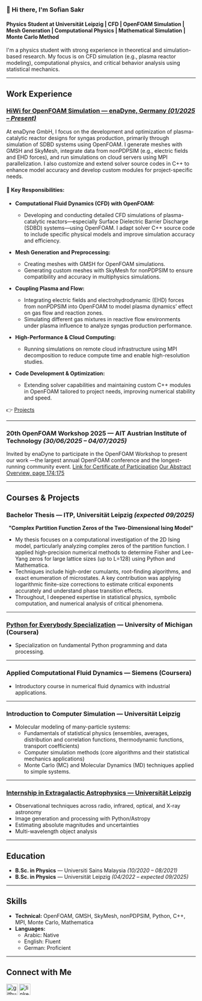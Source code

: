 ### 👋 Hi there, I'm Sofian Sakr  
#### Physics Student at Universität Leipzig | CFD | OpenFOAM Simulation | Mesh Generation | Computational Physics | Mathematical Simulation | Monte Carlo Method

I'm a physics student with strong experience in theoretical and simulation-based research. My focus is on CFD simulation (e.g., plasma reactor modeling), computational physics, and critical behavior analysis using statistical mechanics.

---

## Work Experience

### [HiWi for OpenFOAM Simulation — enaDyne, Germany *(01/2025 – Present)*](https://github.com/sofiansakr/enaDyne/tree/main?tab=readme-ov-file)  
At enaDyne GmbH, I focus on the development and optimization of plasma-catalytic reactor designs for syngas production, primarily through simulation of SDBD systems using OpenFOAM. I generate meshes with GMSH and SkyMesh, integrate data from nonPDPSIM (e.g., electric fields and EHD forces), and run simulations on cloud servers using MPI parallelization. I also customize and extend solver source codes in C++ to enhance model accuracy and develop custom modules for project-specific needs.

#### 🔧 Key Responsibilities:

- **Computational Fluid Dynamics (CFD) with OpenFOAM:**  
  - Developing and conducting detailed CFD simulations of plasma-catalytic reactors—especially Surface Dielectric Barrier Discharge (SDBD) systems—using OpenFOAM. I adapt solver C++ source code to include specific physical models and improve simulation accuracy and efficiency.

- **Mesh Generation and Preprocessing:**  
  - Creating meshes with GMSH for OpenFOAM simulations.  
  - Generating custom meshes with SkyMesh for nonPDPSIM to ensure compatibility and accuracy in multiphysics simulations.

- **Coupling Plasma and Flow:**  
  - Integrating electric fields and electrohydrodynamic (EHD) forces from nonPDPSIM into OpenFOAM to model plasma dynamics’ effect on gas flow and reaction zones.  
  - Simulating different gas mixtures in reactive flow environments under plasma influence to analyze syngas production performance.

- **High-Performance & Cloud Computing:**  
  - Running simulations on remote cloud infrastructure using MPI decomposition to reduce compute time and enable high-resolution studies.

- **Code Development & Optimization:**  
  - Extending solver capabilities and maintaining custom C++ modules in OpenFOAM tailored to project needs, improving numerical stability and speed.

👉 [Projects](https://github.com/sofiansakr/enaDyne/tree/main?tab=readme-ov-file)

---

### 20th OpenFOAM Workshop 2025 — AIT Austrian Institute of Technology *(30/06/2025 – 04/07/2025)*  
Invited by enaDyne to participate in the OpenFOAM Workshop to present our work —the largest annual OpenFOAM conference and the longest-running community event.
[Link for Certificate of Participation](https://drive.google.com/file/d/18bAl4iTeSFQaC8BpOnjM_qgBQuX8VnXZ/view?usp=sharing)
[Our Abstract Overview, page 174:175](https://drive.google.com/file/d/1Jltv0nZM1MFDTq8CZqg7T7BTs2rMvEl-/view?usp=sharing)

---

## Courses & Projects

### Bachelor Thesis — ITP, Universität Leipzig *(expected 09/2025)*  
<p align="center"><strong>"Complex Partition Function Zeros of the Two-Dimensional Ising Model"</strong></p>

- My thesis focuses on a computational investigation of the 2D Ising model, particularly analyzing complex zeros of the partition function. I applied high-precision numerical methods to determine Fisher and Lee-Yang zeros for large lattice sizes (up to L=128) using Python and Mathematica.  
- Techniques include high-order cumulants, root-finding algorithms, and exact enumeration of microstates. A key contribution was applying logarithmic finite-size corrections to estimate critical exponents accurately and understand phase transition effects.  
- Throughout, I deepened expertise in statistical physics, symbolic computation, and numerical analysis of critical phenomena.

---

### [Python for Everybody Specialization](https://www.coursera.org/account/accomplishments/certificate/8KF2YPJ78WJP) — University of Michigan (Coursera)  
- Specialization on fundamental Python programming and data processing.

---

### Applied Computational Fluid Dynamics — Siemens (Coursera)  
- Introductory course in numerical fluid dynamics with industrial applications.

---

### Introduction to Computer Simulation — Universität Leipzig  
- Molecular modeling of many-particle systems:  
  - Fundamentals of statistical physics (ensembles, averages, distribution and correlation functions, thermodynamic functions, transport coefficients)  
  - Computer simulation methods (core algorithms and their statistical mechanics applications)  
  - Monte Carlo (MC) and Molecular Dynamics (MD) techniques applied to simple systems.

---

### [Internship in Extragalactic Astrophysics — Universität Leipzig](https://github.com/sofiansakr/Praktikum-in-Extragalaktischer-Astrophysik/tree/main)  
- Observational techniques across radio, infrared, optical, and X-ray astronomy  
- Image generation and processing with Python/Astropy  
- Estimating absolute magnitudes and uncertainties  
- Multi-wavelength object analysis

---

## Education

- **B.Sc. in Physics** — Universiti Sains Malaysia *(10/2020 – 08/2021)*  
- **B.Sc. in Physics** — Universität Leipzig *(04/2022 – expected 09/2025)*  

---

## Skills

- **Technical:** OpenFOAM, GMSH, SkyMesh, nonPDPSIM, Python, C++, MPI, Monte Carlo, Mathematica  
- **Languages:**  
  - Arabic: Native  
  - English: Fluent  
  - German: Proficient  

---

## Connect with Me

[<img src='https://cdn.jsdelivr.net/npm/simple-icons@3.0.1/icons/github.svg' alt='github' height='30'>](https://github.com/SofianSakr)
[<img src='https://cdn.jsdelivr.net/npm/simple-icons@3.0.1/icons/linkedin.svg' alt='linkedin' height='30'>](https://www.linkedin.com/in/sofian-sakr-767a13149/)
